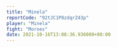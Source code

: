```yaml
---
title: "Minela"
reportCode: "92tJC1P8zdqrZ43p"
player: "Minela"
fight: "Moroes"
date: 2021-10-16T13:08:36.936000+00:00
---
```

